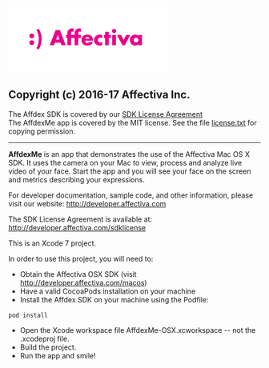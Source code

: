![Affectiva Logo](logos/affectiva_logo_smaller.gif)
  
## Copyright (c) 2016-17 Affectiva Inc. 
The Affdex SDK is covered by our [SDK License Agreement](http://developer.affectiva.com/sdklicense)<br/>
The AffdexMe app is covered by the MIT license.  See the file [license.txt](license.txt) for copying permission.

*****************************

**AffdexMe** is an app that demonstrates the use of the Affectiva Mac OS X SDK.  It uses the camera on your Mac to view, process and analyze live video of your face. Start the app and you will see your face on the screen and metrics describing your expressions.

For developer documentation, sample code, and other information, please visit our website:
http://developer.affectiva.com

The SDK License Agreement is available at:
http://developer.affectiva.com/sdklicense

This is an Xcode 7 project.

In order to use this project, you will need to:
- Obtain the Affectiva OSX SDK (visit http://developer.affectiva.com/macos)
- Have a valid CocoaPods installation on your machine
- Install the Affdex SDK on your machine using the Podfile:
```
pod install
```

- Open the Xcode workspace file AffdexMe-OSX.xcworkspace -- not the .xcodeproj file.
- Build the project.
- Run the app and smile!
